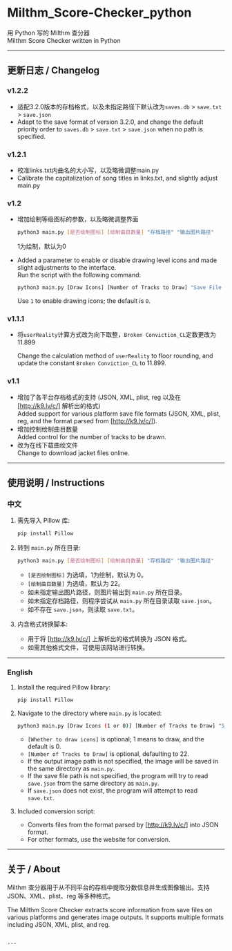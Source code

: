# Milthm_Score-Checker_python
用 Python 写的 Milthm 查分器  
Milthm Score Checker written in Python

---

## 更新日志 / Changelog
### v1.2.2
- 适配3.2.0版本的存档格式，以及未指定路径下默认改为`saves.db` > `save.txt` > `save.json`
- Adapt to the save format of version 3.2.0, and change the default priority order to `saves.db` > `save.txt` > `save.json` when no path is specified.

### v1.2.1
- 校准links.txt内曲名的大小写，以及略微调整main.py
- Calibrate the capitalization of song titles in links.txt, and slightly adjust main.py
### v1.2
- 增加绘制等级图标的参数，以及略微调整界面
  ```bash
  python3 main.py [是否绘制图标] [绘制曲目数量] "存档路径" "输出图片路径"
  ```
  1为绘制，默认为0

- Added a parameter to enable or disable drawing level icons and made slight adjustments to the interface.  
  Run the script with the following command:
  ```bash
  python3 main.py [Draw Icons] [Number of Tracks to Draw] "Save File Path" "Output Image Path"
  ```
  Use `1` to enable drawing icons; the default is `0`.
  
### v1.1.1

- 将`userReality`计算方式改为向下取整，`Broken Conviction_CL`定数更改为11.899

  Change the calculation method of `userReality` to floor rounding, and update the constant `Broken Conviction_CL` to 11.899.

### v1.1

- 增加了各平台存档格式的支持 (JSON, XML, plist, reg 以及在 [http://k9.lv/c/] 解析出的格式)  
  Added support for various platform save file formats (JSON, XML, plist, reg, and the format parsed from [http://k9.lv/c/]).
- 增加控制绘制曲目数量  
  Added control for the number of tracks to be drawn.
- 改为在线下载曲绘文件  
  Change to download jacket files online.

---

## 使用说明 / Instructions

### 中文

1. 需先导入 Pillow 库:
   ```bash
   pip install Pillow
   ```

2. 转到 `main.py` 所在目录:
   ```bash
   python3 main.py [是否绘制图标] [绘制曲目数量] "存档路径" "输出图片路径"
   ```
   - `[是否绘制图标]` 为选填，1为绘制，默认为 0。
   - `[绘制曲目数量]` 为选填，默认为 22。  
   - 如未指定输出图片路径，则图片输出到 `main.py` 所在目录。  
   - 如未指定存档路径，则程序尝试从 `main.py` 所在目录读取 `save.json`。  
   - 如不存在 `save.json`，则读取 `save.txt`。

3. 内含格式转换脚本:
   - 用于将 [http://k9.lv/c/] 上解析出的格式转换为 JSON 格式。  
   - 如需其他格式文件，可使用该网站进行转换。

---

### English

1. Install the required Pillow library:
   ```bash
   pip install Pillow
   ```

2. Navigate to the directory where `main.py` is located:
   ```bash
   python3 main.py [Draw Icons (1 or 0)] [Number of Tracks to Draw] "Save File Path" "Output Image Path"
   ```
   - `[Whether to draw icons]` is optional; 1 means to draw, and the default is 0.
   - `[Number of Tracks to Draw]` is optional, defaulting to 22.  
   - If the output image path is not specified, the image will be saved in the same directory as `main.py`.  
   - If the save file path is not specified, the program will try to read `save.json` from the same directory as `main.py`.  
   - If `save.json` does not exist, the program will attempt to read `save.txt`.

3. Included conversion script:
   - Converts files from the format parsed by [http://k9.lv/c/] into JSON format.  
   - For other formats, use the website for conversion.

---

## 关于 / About

Milthm 查分器用于从不同平台的存档中提取分数信息并生成图像输出。支持 JSON、XML、plist、reg 等多种格式。

The Milthm Score Checker extracts score information from save files on various platforms and generates image outputs. It supports multiple formats including JSON, XML, plist, and reg.
```

---
